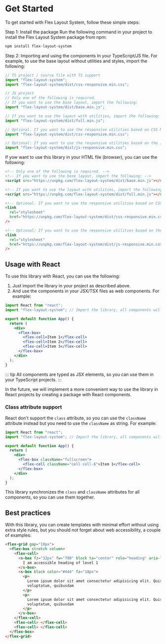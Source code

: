 # Get Started

To get started with Flex Layout System, follow these simple steps:

Step 1: Install the package Run the following command in your project to install the Flex Layout System package from npm:

```bash
npm install flex-layout-system
```

Step 2: Importing and using the components In your TypeScript/JS file. For example, to use the base layout without utilities and styles, import the following:

```js
// TS project / source file with TS support
import "flex-layout-system";
import "flex-layout-system/dist/css-responsive.min.css";

// JS project
// Only one of the following is required.
// If you want to use the base layout, import the following:
import "flex-layout-system/dist/base.min.js";

// If you want to use the layout with utilities, import the following:
import "flex-layout-system/dist/full.min.js";

// Optional. If you want to use the responsive utilities based on CSS Media Queries, import the following:
import "flex-layout-system/dist/css-responsive.min.css";

// Optional: If you want to use the responsive utilities based on the JavaScript system using the flex-media component, import the following:
import "flex-layout-system/dist/js-responsive.min.css";
```

If yow want to use this library in your HTML file (browser), you can use the following:

```html
<!-- Only one of the following is required. -->
<!-- If you want to use the base layout, import the following: -->
<script src="https://unpkg.com/flex-layout-system/dist/base.min.js"></script>

<!-- If you want to use the layout with utilities, import the following: -->
<script src="https://unpkg.com/flex-layout-system/dist/full.min.js"></script>

<!-- Optional. If you want to use the responsive utilities based on CSS Media Queries, import the following: -->
<link
  rel="stylesheet"
  href="https://unpkg.com/flex-layout-system/dist/css-responsive.min.css"
/>

<!-- Optional: If you want to use the responsive utilities based on the JavaScript system using the flex-media component, import the following: -->
<link
  rel="stylesheet"
  href="https://unpkg.com/flex-layout-system/dist/js-responsive.min.css"
/>
```

## Usage with React

To use this library with React, you can use the following:

1. Just import the library in your project as described above.
2. And use the components in your JSX/TSX files as web components. For example:

```jsx
import React from "react";
import "flex-layout-system"; // Import the library, all components will be registered as web components and you can use them in your JSX/TSX files because they are typed as JSX elements.

export default function App() {
  return (
    <div>
      <flex-box>
        <flex-cell>Item 1</flex-cell>
        <flex-cell>Item 2</flex-cell>
        <flex-cell>Item 3</flex-cell>
      </flex-box>
    </div>
  );
}
```

::: tip
All components are typed as JSX elements, so you can use them in your TypeScript projects.
:::

In the future, we will implement a more convenient way to use the library in React projects by creating a package with React components.

### Class attribute support

React don't support the `class` attribute, so you can use the `className` attribute instead but you need to use the `className` as string. For example:

```jsx
import React from "react";
import "flex-layout-system"; // Import the library, all components will be registered as web components and you can use them in your JSX/TSX files because they are typed as JSX elements.

export default function App() {
  return (
    <div>
      <flex-box className="fullscreen">
        <flex-cell className="cell cell-6">Item 1</flex-cell>
      </flex-box>
    </div>
  );
}
```

This library synchronizes the `class` and `className` attributes for all components, so you can use them together.

## Best practices

With this library, you can create templates with minimal effort without using extra style rules, but you should not forget about web accessibility, a couple of examples:

```html
<flex-grid gap="10px">
  <flex-box stretch column>
    <flex-cell>
      <s-box fz="32px" fw="700" block ta="center" role="heading" aria-level="1">
        I am accessible heading of level 1
      </s-box>
      <s-box block color="#444" fz="18px">
        <p>
          Lorem ipsum dolor sit amet consectetur adipisicing elit. Quisquam
          voluptatum, quibusdam
        </p>
        <p>
          Lorem ipsum dolor sit amet consectetur adipisicing elit. Quisquam
          voluptatum, quibusdam
        </p>
      </s-box>
    </flex-cell>
    <flex-cell> </flex-cell>
    <flex-cell> </flex-cell>
  </flex-box>
</flex-grid>
```
